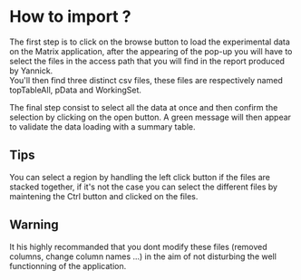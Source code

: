 # How to import ?

The first step is to click on the browse button to load the experimental data on the Matrix application, after the appearing of the pop-up you will have to select the files in the access path that you will find in the report produced by Yannick.  
You'll then find three distinct csv files, these files are respectively named topTableAll, pData and WorkingSet. 

The final step consist to select all the data at once and then confirm the selection by clicking on the open button.
A green message will then appear to validate the data loading with a summary table.

## Tips
You can select a region by handling the left click button if the files are stacked together, if it's not the case you can select the different files by maintening the Ctrl button and clicked on the files.

## Warning
It his highly recommanded that you dont modify these files (removed columns, change column names ...) in the aim of not disturbing the well functionning of the application.